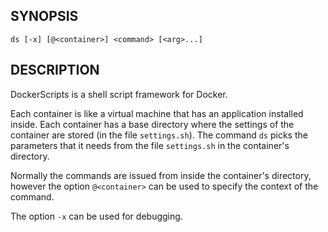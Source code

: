 ## SYNOPSIS

   `ds [-x] [@<container>] <command> [<arg>...]`


## DESCRIPTION

   DockerScripts is a shell script framework for Docker.

   Each container is like a virtual machine that has an application
   installed inside. Each container has a base directory where the
   settings of the container are stored (in the file
   `settings.sh`). The command `ds` picks the parameters that it needs
   from the file `settings.sh` in the container's directory.

   Normally the commands are issued from inside the container's
   directory, however the option `@<container>` can be used to specify
   the context of the command.

   The option `-x` can be used for debugging.
